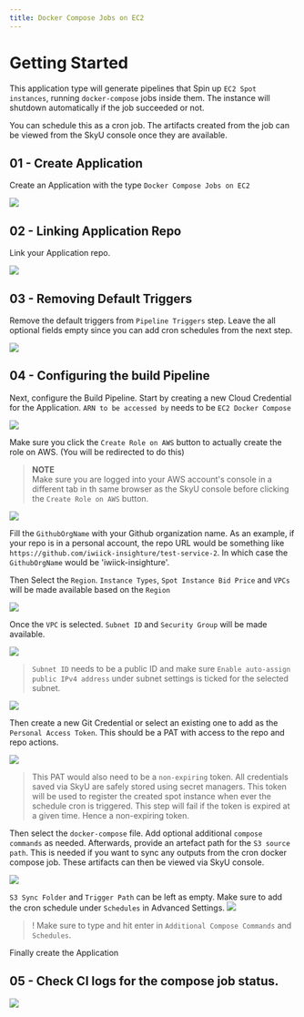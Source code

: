 ```yaml
---
title: Docker Compose Jobs on EC2
---
```


# Getting Started

This application type will generate pipelines that Spin up `EC2 Spot instances`, running `docker-compose` jobs inside them. The instance will shutdown automatically if the job succeeded or not.

You can schedule this as a cron job. The artifacts created from the job can be viewed from the SkyU console once they are available.

## 01 - Create Application

Create an Application with the type `Docker Compose Jobs on EC2`

![](/assets/images/tutorials/app-creation/docker-compose-job-on-ec2/select-application.png)

## 02 - Linking Application Repo

Link your Application repo.

![](/assets/images/tutorials/app-creation/docker-compose-job-on-ec2/select-application-repo.png)

## 03 - Removing Default Triggers

Remove the default triggers from `Pipeline Triggers` step. Leave the all optional fields empty since you can add cron schedules from the next step.

![](/assets/images/tutorials/app-creation/docker-compose-job-on-ec2/remove-application-triggers.png)

## 04 - Configuring the build Pipeline

Next, configure the Build Pipeline. Start by creating a new Cloud Credential for the Application. `ARN to be accessed by` needs to be `EC2 Docker Compose`

![](/assets/images/tutorials/app-creation/docker-compose-job-on-ec2/create-cloud-credential.png)

Make sure you click the `Create Role on AWS` button to actually create the role on AWS. (You will be redirected to do this)

> **NOTE**<br/>
> Make sure you are logged into your AWS account's console in a different tab in th same browser as the SkyU console before clicking the `Create Role on AWS` button.

![](/assets/images/tutorials/app-creation/docker-compose-job-on-ec2/create-role-on-aws.png)

Fill the `GithubOrgName` with your Github organization name. As an example, if your repo is in a personal account, the repo URL would be something like `https://github.com/iwiick-insighture/test-service-2`. In which case the `GithubOrgName` would be 'iwiick-insighture'.

Then Select the `Region`. `Instance Types`, `Spot Instance Bid Price` and `VPCs` will be made available based on the `Region`

![](/assets/images/tutorials/app-creation/docker-compose-job-on-ec2/build-pipeline-pt1.png)

Once the `VPC` is selected. `Subnet ID` and `Security Group` will be made available.

![](/assets/images/tutorials/app-creation/docker-compose-job-on-ec2/build-pipeline-pt2.png)

> `Subnet ID` needs to be a public ID and make sure `Enable auto-assign public IPv4 address` under subnet settings is ticked for the selected subnet.

![](/assets/images/tutorials/app-creation/docker-compose-job-on-ec2/build-pipeline-pt3.png)

Then create a new Git Credential or select an existing one to add as the `Personal Access Token`. This should be a PAT with access to the repo and repo actions.

![](/assets/images/tutorials/app-creation/docker-compose-job-on-ec2/build-pipeline-pt4.png)

> This PAT would also need to be a `non-expiring` token. All credentials saved via SkyU are safely stored using secret managers. This token will be used to register the created spot instance when ever the schedule cron is triggered. This step will fail if the token is expired at a given time. Hence a non-expiring token.

Then select the `docker-compose` file. Add optional additional `compose commands` as needed. Afterwards, provide an artefact path for the `S3 source path`. This is needed if you want to sync any outputs from the cron docker compose job. These artifacts can then be viewed via SkyU console.

![](/assets/images/tutorials/app-creation/docker-compose-job-on-ec2/build-pipeline-pt5.png)

`S3 Sync Folder` and `Trigger Path` can be left as empty. Make sure to add the cron schedule under `Schedules` in Advanced Settings.
![](/assets/images/tutorials/app-creation/docker-compose-job-on-ec2/build-pipeline-pt7.png)

> ! Make sure to type and hit enter in `Additional Compose Commands` and `Schedules`.

Finally create the Application

## 05 - Check CI logs for the compose job status.

![](/assets/images/tutorials/app-creation/docker-compose-job-on-ec2/build-pipeline-pt6.png)
